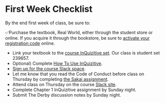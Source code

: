 # First Week Checklist


By the end first week of class, be sure to:



✅Purchase the textbook, Real World, either through the student store or online. If you acquire it through the bookstore, be sure to [activate your registration code](https://digital.wwnorton.com/realworld7) online.
- Link your textbook to the [course InQuizitive set](https://ncia.wwnorton.com/inquizitive-realworld7). Our class is student set 239657.
- Optional) Complete [How To Use InQuizitive](https://ncia.wwnorton.com/111835).
- [Sign up for the course Slack space](https://soci101.slack.com/signup#/).
- Let me know that you read the Code of Conduct before class on Thursday by completing [the Sakai assignment](https://sakai.unc.edu/samigo-app/servlet/Login?id=898eed5f-3977-4cb3-8059-49823b5ef4cd1596053706189).
- Attend class on Thursday on the course [Slack site](http://soci101.slack.com).
- Complete Chapter 1 InQuizitive assignment by Sunday night.
- Submit The Derby discussion notes by Sunday night.
